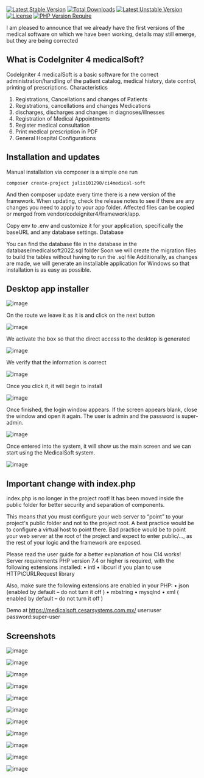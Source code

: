 [![Latest Stable Version](http://poser.pugx.org/julio101290/ci4medical-soft/v)](https://packagist.org/packages/julio101290/ci4medical-soft) [![Total Downloads](http://poser.pugx.org/julio101290/ci4medical-soft/downloads)](https://packagist.org/packages/julio101290/ci4medical-soft) [![Latest Unstable Version](http://poser.pugx.org/julio101290/ci4medical-soft/v/unstable)](https://packagist.org/packages/julio101290/ci4medical-soft) [![License](http://poser.pugx.org/julio101290/ci4medical-soft/license)](https://packagist.org/packages/julio101290/ci4medical-soft) [![PHP Version Require](http://poser.pugx.org/julio101290/ci4medical-soft/require/php)](https://packagist.org/packages/julio101290/ci4medical-soft)


I am pleased to announce that we already have the first versions of the medical software on which we have been working, details may still emerge, but they are being corrected

## What is CodeIgniter 4 medicalSoft?
CodeIgniter 4 medicalSoft is a basic software for the correct administration/handling of the patient catalog, medical history, date control, printing of prescriptions.
Characteristics

1. Registrations, Cancellations and changes of Patients
2. Registrations, cancellations and changes Medications
3. discharges, discharges and changes in diagnoses/illnesses
4. Registration of Medical Appointments
5. Register medical consultation
6. Print medical prescription in PDF
7. General Hospital Configurations

## Installation and updates

Manual installation via composer is a simple one run

	composer create-project julio101290/ci4medical-soft 

And then composer update every time there is a new version of the framework.
When updating, check the release notes to see if there are any changes you need to apply to your app folder. Affected files can be copied or merged from vendor/codeigniter4/framework/app.

Copy env to .env and customize it for your application, specifically the baseURL and any database settings.
Database

You can find the database file in the database in the database/medicalsoft2022.sql folder
Soon we will create the migration files to build the tables without having to run the .sql file
Additionally, as changes are made, we will generate an installable application for Windows so that installation is as easy as possible.

## Desktop app installer
![image](https://thumbs.odycdn.com/a80d3949d1faab179a9c5ca0eb77d6b8.webp)

On the route we leave it as it is and click on the next button

![image](https://thumbs.odycdn.com/38f8b800ede030eb9d163c588f43f71d.webp)

We activate the box so that the direct access to the desktop is generated

![image](https://thumbs.odycdn.com/5a9d482d3e458162be2f0ffa781e763e.webp)

We verify that the information is correct

![image](https://thumbs.odycdn.com/5f3a3b7511b22b0df964939778b4eafd.webp)

Once you click it, it will begin to install

![image](https://thumbs.odycdn.com/2e6242443a51497bd0d3800d388f8c9e.webp)

Once finished, the login window appears. If the screen appears blank, close the window and open it again. The user is admin and the password is super-admin.

![image](https://thumbs.odycdn.com/e9a740a7f56d375ded4cb470573c0195.webp)

Once entered into the system, it will show us the main screen and we can start using the MedicalSoft system.

![image](https://thumbs.odycdn.com/bda55019fad5872869d7cc5244fb5ad4.webp)


## Important change with index.php

index.php is no longer in the project root! It has been moved inside the public folder for better security and separation of components.

This means that you must configure your web server to “point” to your project's public folder and not to the project root. A best practice would be to configure a virtual host to point there. Bad practice would be to point your web server at the root of the project and expect to enter public/…, as the rest of your logic and the framework are exposed.

Please read the user guide for a better explanation of how CI4 works!
Server requirements
PHP version 7.4 or higher is required, with the following extensions installed:
•	intl
•	libcurl if you plan to use HTTP\CURLRequest library

Also, make sure the following extensions are enabled in your PHP:
•	json (enabled by default – do not turn it off )
•	mbstring
•	mysqlnd
•	xml ( enabled by default – do not turn it off )

Demo at https://medicalsoft.cesarsystems.com.mx/ user:user password:super-user


## Screenshots

![image](https://thumbs.odycdn.com/dfad55329694dace94abf4b6c9ff3fd6.webp)

![image](https://thumbs.odycdn.com/7d4c5c58c0f3f3063400f3179e4ef41e.webp)

![image](https://thumbs.odycdn.com/e1bf7ce98e4a3a3e0945658daa532c9d.webp)

![image](https://thumbs.odycdn.com/1dfacdb4f7c489325c7407c09c62e33e.webp)

![image](https://thumbs.odycdn.com/839124795686bb19c6e28b4a6624b07b.webp)

![image](https://thumbs.odycdn.com/44873800b2f5756fe5da046dd64f355c.webp)

![image](https://thumbs.odycdn.com/6b45d82b54de91c8d9277e99718c5ddc.webp)

![image](https://thumbs.odycdn.com/af78139fcf9a32b60871794ea8381c17.webp)

![image](https://thumbs.odycdn.com/666705540d8dccafdad135a7ec61282b.webp)

![image](https://thumbs.odycdn.com/4a56e92bb38dcbc765ae410786594b33.webp)

![image](https://thumbs.odycdn.com/b5ecce0b95e0893d7b4cd3187d382d99.webp)
